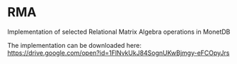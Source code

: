 # RMA
Implementation of selected Relational Matrix Algebra operations in MonetDB

The implementation can be downloaded here: https://drive.google.com/open?id=1FlNvkUkJ84SognUKwBjmgy-eFCOpyJrs

